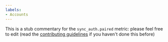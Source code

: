 ```yaml
---
labels:
- Accounts
---
```

This is a stub commentary for the `sync_auth.paired` metric: please feel free to edit (read the
[contributing guidelines](https://github.com/mozilla/glean-annotations/blob/main/CONTRIBUTING.md)
if you haven't done this before)
